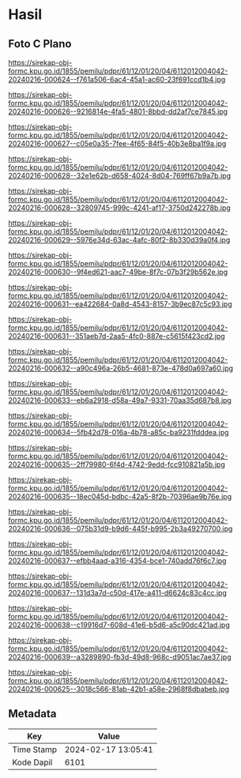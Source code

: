 # Hasil

## Foto C Plano

https://sirekap-obj-formc.kpu.go.id/1855/pemilu/pdpr/61/12/01/20/04/6112012004042-20240216-000624--f761a506-6ac4-45a1-ac60-23f691ccd1b4.jpg

https://sirekap-obj-formc.kpu.go.id/1855/pemilu/pdpr/61/12/01/20/04/6112012004042-20240216-000626--9216814e-4fa5-4801-8bbd-dd2af7ce7845.jpg

https://sirekap-obj-formc.kpu.go.id/1855/pemilu/pdpr/61/12/01/20/04/6112012004042-20240216-000627--c05e0a35-7fee-4f65-84f5-40b3e8ba1f9a.jpg

https://sirekap-obj-formc.kpu.go.id/1855/pemilu/pdpr/61/12/01/20/04/6112012004042-20240216-000628--32e1e62b-d658-4024-8d04-769ff67b9a7b.jpg

https://sirekap-obj-formc.kpu.go.id/1855/pemilu/pdpr/61/12/01/20/04/6112012004042-20240216-000628--32809745-999c-4241-af17-3750d242278b.jpg

https://sirekap-obj-formc.kpu.go.id/1855/pemilu/pdpr/61/12/01/20/04/6112012004042-20240216-000629--5976e34d-63ac-4afc-80f2-8b330d39a0f4.jpg

https://sirekap-obj-formc.kpu.go.id/1855/pemilu/pdpr/61/12/01/20/04/6112012004042-20240216-000630--9f4ed621-aac7-49be-8f7c-07b3f29b562e.jpg

https://sirekap-obj-formc.kpu.go.id/1855/pemilu/pdpr/61/12/01/20/04/6112012004042-20240216-000631--ea422684-0a8d-4543-8157-3b9ec87c5c93.jpg

https://sirekap-obj-formc.kpu.go.id/1855/pemilu/pdpr/61/12/01/20/04/6112012004042-20240216-000631--351aeb7d-2aa5-4fc0-887e-c5615f423cd2.jpg

https://sirekap-obj-formc.kpu.go.id/1855/pemilu/pdpr/61/12/01/20/04/6112012004042-20240216-000632--a90c496a-26b5-4681-873e-478d0a697a60.jpg

https://sirekap-obj-formc.kpu.go.id/1855/pemilu/pdpr/61/12/01/20/04/6112012004042-20240216-000633--eb6a2918-d58a-49a7-9331-70aa35d687b8.jpg

https://sirekap-obj-formc.kpu.go.id/1855/pemilu/pdpr/61/12/01/20/04/6112012004042-20240216-000634--5fb42d78-016a-4b78-a85c-ba9231fdddea.jpg

https://sirekap-obj-formc.kpu.go.id/1855/pemilu/pdpr/61/12/01/20/04/6112012004042-20240216-000635--2ff79980-6f4d-4742-9edd-fcc910821a5b.jpg

https://sirekap-obj-formc.kpu.go.id/1855/pemilu/pdpr/61/12/01/20/04/6112012004042-20240216-000635--18ec045d-bdbc-42a5-8f2b-70396ae9b76e.jpg

https://sirekap-obj-formc.kpu.go.id/1855/pemilu/pdpr/61/12/01/20/04/6112012004042-20240216-000636--075b31d9-b9d6-445f-b995-2b3a49270700.jpg

https://sirekap-obj-formc.kpu.go.id/1855/pemilu/pdpr/61/12/01/20/04/6112012004042-20240216-000637--efbb4aad-a316-4354-bce1-740add76f6c7.jpg

https://sirekap-obj-formc.kpu.go.id/1855/pemilu/pdpr/61/12/01/20/04/6112012004042-20240216-000637--131d3a7d-c50d-417e-a411-d6624c83c4cc.jpg

https://sirekap-obj-formc.kpu.go.id/1855/pemilu/pdpr/61/12/01/20/04/6112012004042-20240216-000638--c19916d7-608d-41e6-b5d6-a5c90dc421ad.jpg

https://sirekap-obj-formc.kpu.go.id/1855/pemilu/pdpr/61/12/01/20/04/6112012004042-20240216-000639--a3289890-fb3d-49d8-968c-d9051ac7ae37.jpg

https://sirekap-obj-formc.kpu.go.id/1855/pemilu/pdpr/61/12/01/20/04/6112012004042-20240216-000625--3018c566-81ab-42b1-a58e-2968f8dbabeb.jpg


## Metadata

| Key        | Value               |
| ---------- | ------------------- |
| Time Stamp | 2024-02-17 13:05:41 |
| Kode Dapil | 6101                |



